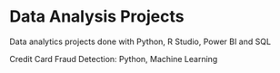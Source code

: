 # Data Analysis Projects

Data analytics projects done with Python, R Studio, Power BI and SQL

Credit Card Fraud Detection: Python, Machine Learning
